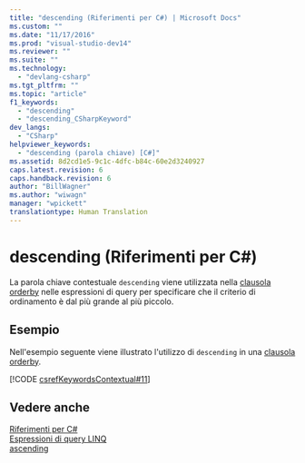 ```yaml
---
title: "descending (Riferimenti per C#) | Microsoft Docs"
ms.custom: ""
ms.date: "11/17/2016"
ms.prod: "visual-studio-dev14"
ms.reviewer: ""
ms.suite: ""
ms.technology: 
  - "devlang-csharp"
ms.tgt_pltfrm: ""
ms.topic: "article"
f1_keywords: 
  - "descending"
  - "descending_CSharpKeyword"
dev_langs: 
  - "CSharp"
helpviewer_keywords: 
  - "descending (parola chiave) [C#]"
ms.assetid: 8d2cd1e5-9c1c-4dfc-b84c-60e2d3240927
caps.latest.revision: 6
caps.handback.revision: 6
author: "BillWagner"
ms.author: "wiwagn"
manager: "wpickett"
translationtype: Human Translation
---
```

# descending (Riferimenti per C#)
La parola chiave contestuale `descending` viene utilizzata nella [clausola orderby](../../../csharp/language-reference/keywords/orderby-clause.md) nelle espressioni di query per specificare che il criterio di ordinamento è dal più grande al più piccolo.  
  
## Esempio  
 Nell'esempio seguente viene illustrato l'utilizzo di `descending` in una [clausola orderby](../../../csharp/language-reference/keywords/orderby-clause.md).  
  
 [!CODE [csrefKeywordsContextual#11](../CodeSnippet/VS_Snippets_VBCSharp/csrefKeywordsContextual#11)]  
  
## Vedere anche  
 [Riferimenti per C\#](../../../csharp/language-reference/index.md)   
 [Espressioni di query LINQ](../../../csharp/programming-guide/linq-query-expressions/index.md)   
 [ascending](../../../csharp/language-reference/keywords/ascending.md)